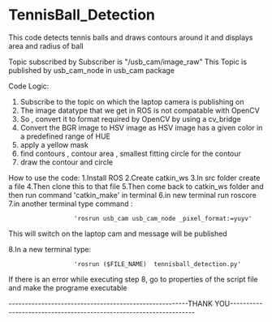 # TennisBall_Detection
This code detects tennis balls and draws contours around it and displays area and radius of ball

Topic subscribed by Subscriber is "/usb_cam/image_raw"
This Topic is published by usb_cam_node in usb_cam package

Code Logic:
1) Subscribe to the topic on which the laptop camera is publishing on
2) The image datatype that we get in ROS is not compatable with OpenCV
3) So , convert it to format required by OpenCV by using a cv_bridge
4) Convert the BGR image to HSV image as HSV image has a given color in a predefined range of HUE
5) apply a yellow mask
6) find contours , contour area , smallest fitting circle for the contour
7) draw the contour and circle

How to use the code:
1.Install ROS
2.Create catkin_ws
3.In src folder create a file
4.Then clone this to that file
5.Then come back to catkin_ws folder and then run command 'catkin_make' in terminal
6.in new terminal run roscore
7.in another terminal type command :

                      'rosrun usb_cam usb_cam_node _pixel_format:=yuyv'
                      
  This will switch on the laptop cam and message will be published 

8.In a new terminal type:

                      'rosrun ($FILE_NAME)  tennisball_detection.py'
                      


If there is an error while executing step 8, go to properties of the script file and make the programe executable


-------------------------------------------------------THANK YOU-------------------------------------------------------------------
